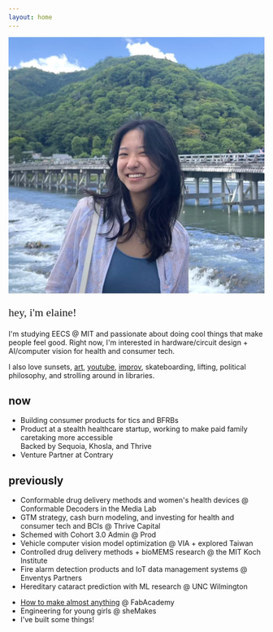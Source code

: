 ```yaml
---
layout: home
---
```


<div class="intro">
    <div class="intro-with-photo">
        <img src="/assets/pics/pfp.jpg" alt="Elaine Liu" class="profile-photo">
        <div class="intro-text">
            <p style="font-family: 'Newsreader', serif; font-size: 22px; color: var(--text-primary); margin-bottom: 20px;">hey, i'm elaine!</p>
            <p>I'm studying <span class="highlight">EECS @ MIT</span> and passionate about doing cool things that make people feel good. Right now, I'm interested in <span class="highlight blue">hardware/circuit design</span> + AI/computer vision for health and consumer tech.</p>
            <p>I also love sunsets, <a href="https://www.instagram.com/eggshellsandoil/">art</a>, <a href="https://www.youtube.com/@elainexliu">youtube</a>, <a href="https://www.instagram.com/roadkillbuffet/">improv</a>, skateboarding, lifting, political philosophy, and strolling around in libraries.</p>
        </div>
    </div>
</div>

<div class="section">
    <h2 class="section-title">now</h2>
    <ul class="bullet-list">
        <li>Building consumer products for tics and BFRBs</li>
        <li>Product at a stealth healthcare startup, working to make paid family caretaking more accessible
            <div class="sub-item">Backed by Sequoia, Khosla, and Thrive</div>
        </li>
        <li>Venture Partner at Contrary</li>
    </ul>
</div>

<div class="section">
    <h2 class="section-title">previously</h2>
    <ul class="bullet-list">
        <li>Conformable drug delivery methods and women's health devices @ Conformable Decoders in the Media Lab</li>
        <li>GTM strategy, cash burn modeling, and investing for health and consumer tech and BCIs @ Thrive Capital</li>
        <li>Schemed with Cohort 3.0 Admin @ Prod</li>
        <li>Vehicle computer vision model optimization @ VIA + explored Taiwan</li>
        <li>Controlled drug delivery methods + bioMEMS research @ the MIT Koch Institute</li>
        <li>Fire alarm detection products and IoT data management systems @ Enventys Partners</li>
        <li>Hereditary cataract prediction with ML research @ UNC Wilmington</li>
    </ul>
</div>

<div class="section">
    <ul class="bullet-list">
        <li><a href="https://fabacademy.org/2020/labs/charlotte/students/elaine-liu/">How to make almost anything</a> @ FabAcademy</li>
        <li>Engineering for young girls @ sheMakes</li>
        <li>I've built some things!</li>
    </ul>
</div>